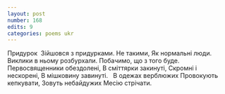 ```yaml
---
layout: post
number: 168
edits: 9
categories: poems ukr
---
```


Придурок 
Зійшовся з придурками.
Не такими, 
Як нормальні люди.
Виклики в ньому розбурхали. 
Побачимо, що з того буде. 
 
Первосвященники обездолені,
В сміттярки закинуті,
Скромні і нескорені, 
В мішковину завинуті.
 
В одежах верблюжих
Провокують кепкувати,
Зовуть небайдужих
Месію стрічати.
